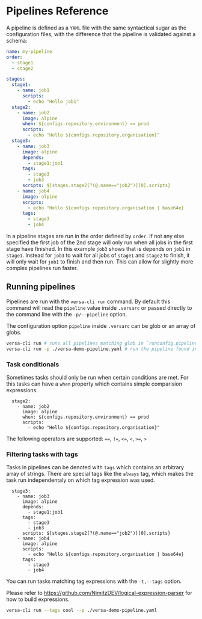 # Pipelines Reference

A pipeline is defined as a `YAML` file with the same syntactical sugar as the configuration files, with the difference that the pipeline is validated against a schema:

```yaml
name: my-pipeline
order:
  - stage1
  - stage2

stages:
  stage1:
    - name: job1
      scripts:
        - echo "Hello job1"
  stage2:
    - name: job2
      image: alpine
      when: ${configs.repository.environment} == prod
      scripts:
        - echo "Hello ${configs.repository.organisation}"
  stage3:
    - name: job3
      image: alpine
      depends:
        - stage1:job1
      tags:
        - stage3
        - job3
      scripts: $[stages.stage2[?(@.name=="job2")][0].scripts}
    - name: job4
      image: alpine
      scripts:
        - echo "Hello ${configs.repository.organisation | base64e}
      tags:
        - stage3
        - job4
```

In a pipeline stages are run in the order defined by `order`.
If not any else specified the first job of the 2nd stage will only run when all jobs in the first stage have finished.
In this example `job3` shows that is depends on `job1` in `stage1`.
Instead for `job3` to wait for all jobs of `stage1` and `stage2` to finish, it will only wait for `job1` to finish and then run.
This can allow for slightly more complex pipelines run faster.

## Running pipelines

Pipelines are run with the `versa-cli run` command. By default this command will read the `pipeline` value inside `.versarc` or passed directly to the command line with the `-p/--pipeline` option.

The configuration option `pipeline` inside `.versarc` can be glob or an array of globs.

```bash
versa-cli run # runs all pipelines matching glob in `runconfig.pipeline`
versa-cli run -p ./versa-demo-pipeline.yaml # run the pipeline found in provided glob
```

### Task conditionals

Sometimes tasks should only be run when certain conditions are met.
For this tasks can have a `when` property which contains simple comparision expressions.

```yaml{4}
  stage2:
    - name: job2
      image: alpine
      when: ${configs.repository.environment} == prod
      scripts:
        - echo "Hello ${configs.repository.organisation}"
```

The following operators are supported: `==`, `!=`, `<=`, `<`, `>=`, `>`

### Filtering tasks with tags

Tasks in pipelines can be denoted with `tags` which contains an arbitrary array of strings.
There are special tags like the `always` tag, which makes the task run independentaly on which tag expression was used.

```yaml{6-8,14-16}
  stage3:
    - name: job3
      image: alpine
      depends:
        - stage1:job1
      tags:
        - stage3
        - job3
      scripts: $[stages.stage2[?(@.name=="job2")][0].scripts}
    - name: job4
      image: alpine
      scripts:
        - echo "Hello ${configs.repository.organisation | base64e}
      tags:
        - stage3
        - job4
```

You can run tasks matching tag expressions with the `-t,--tags` option.

Please refer to https://github.com/NimitzDEV/logical-expression-parser for how to build expressions.

```bash
versa-cli run --tags cool --p ./versa-demo-pipeline.yaml
```
